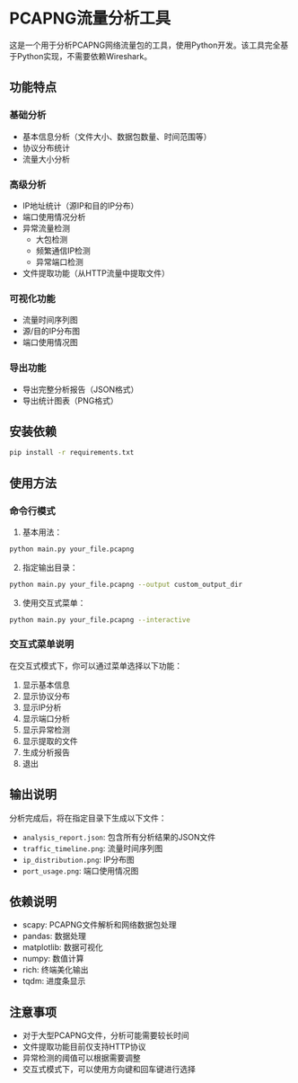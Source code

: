 # PCAPNG流量分析工具

这是一个用于分析PCAPNG网络流量包的工具，使用Python开发。该工具完全基于Python实现，不需要依赖Wireshark。

## 功能特点

### 基础分析
- 基本信息分析（文件大小、数据包数量、时间范围等）
- 协议分布统计
- 流量大小分析

### 高级分析
- IP地址统计（源IP和目的IP分布）
- 端口使用情况分析
- 异常流量检测
  - 大包检测
  - 频繁通信IP检测
  - 异常端口检测
- 文件提取功能（从HTTP流量中提取文件）

### 可视化功能
- 流量时间序列图
- 源/目的IP分布图
- 端口使用情况图

### 导出功能
- 导出完整分析报告（JSON格式）
- 导出统计图表（PNG格式）

## 安装依赖

```bash
pip install -r requirements.txt
```

## 使用方法

### 命令行模式

1. 基本用法：
```bash
python main.py your_file.pcapng
```

2. 指定输出目录：
```bash
python main.py your_file.pcapng --output custom_output_dir
```

3. 使用交互式菜单：
```bash
python main.py your_file.pcapng --interactive
```

### 交互式菜单说明

在交互式模式下，你可以通过菜单选择以下功能：

1. 显示基本信息
2. 显示协议分布
3. 显示IP分析
4. 显示端口分析
5. 显示异常检测
6. 显示提取的文件
7. 生成分析报告
8. 退出

## 输出说明

分析完成后，将在指定目录下生成以下文件：
- `analysis_report.json`: 包含所有分析结果的JSON文件
- `traffic_timeline.png`: 流量时间序列图
- `ip_distribution.png`: IP分布图
- `port_usage.png`: 端口使用情况图

## 依赖说明

- scapy: PCAPNG文件解析和网络数据包处理
- pandas: 数据处理
- matplotlib: 数据可视化
- numpy: 数值计算
- rich: 终端美化输出
- tqdm: 进度条显示

## 注意事项

- 对于大型PCAPNG文件，分析可能需要较长时间
- 文件提取功能目前仅支持HTTP协议
- 异常检测的阈值可以根据需要调整
- 交互式模式下，可以使用方向键和回车键进行选择
